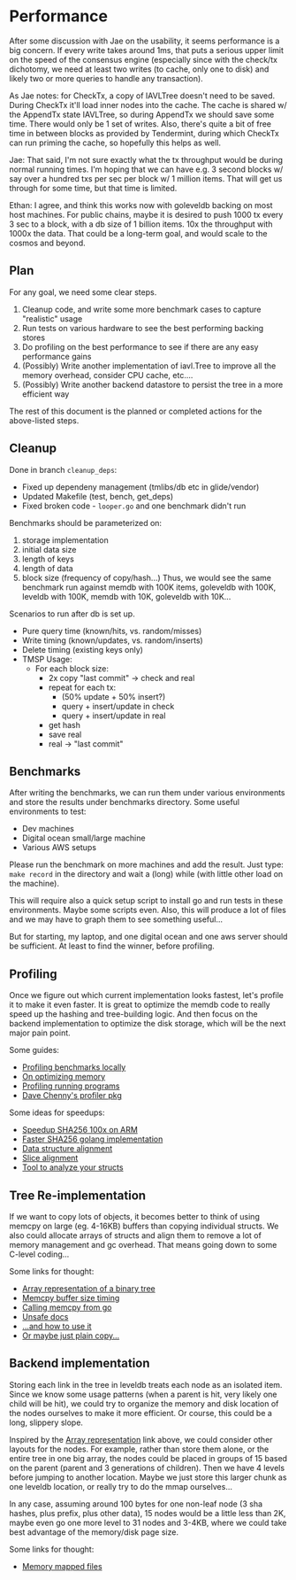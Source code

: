 # Performance

After some discussion with Jae on the usability, it seems performance is a big concern.  If every write takes around 1ms, that puts a serious upper limit on the speed of the consensus engine (especially since with the check/tx dichotomy, we need at least two writes (to cache, only one to disk) and likely two or more queries to handle any transaction).

As Jae notes: for CheckTx, a copy of IAVLTree doesn't need to be saved. During CheckTx it'll load inner nodes into the cache. The cache is shared w/ the AppendTx state IAVLTree, so during AppendTx we should save some time. There would only be 1 set of writes. Also, there's quite a bit of free time in between blocks as provided by Tendermint, during which CheckTx can run priming the cache, so hopefully this helps as well.

Jae: That said, I'm not sure exactly what the tx throughput would be during normal running times. I'm hoping that we can have e.g. 3 second blocks w/ say over a hundred txs per sec per block w/ 1 million items. That will get us through for some time, but that time is limited.

Ethan: I agree, and think this works now with goleveldb backing on most host machines.  For public chains, maybe it is desired to push 1000 tx every 3 sec to a block, with a db size of 1 billion items.  10x the throughput with 1000x the data.  That could be a long-term goal, and would scale to the cosmos and beyond.

## Plan

For any goal, we need some clear steps.

1) Cleanup code, and write some more benchmark cases to capture "realistic" usage
2) Run tests on various hardware to see the best performing backing stores
3) Do profiling on the best performance to see if there are any easy performance gains
4) (Possibly) Write another implementation of iavl.Tree to improve all the memory overhead, consider CPU cache, etc....
5) (Possibly) Write another backend datastore to persist the tree in a more efficient way

The rest of this document is the planned or completed actions for the above-listed steps.

## Cleanup

Done in branch `cleanup_deps`:
  * Fixed up dependeny management (tmlibs/db etc in glide/vendor)
  * Updated Makefile (test, bench, get_deps)
  * Fixed broken code - `looper.go` and one benchmark didn't run

Benchmarks should be parameterized on:
  1) storage implementation
  2) initial data size
  3) length of keys
  4) length of data
  5) block size (frequency of copy/hash...)
Thus, we would see the same benchmark run against memdb with 100K items, goleveldb with 100K, leveldb with 100K, memdb with 10K, goleveldb with 10K...

Scenarios to run after db is set up.
  * Pure query time (known/hits, vs. random/misses)
  * Write timing (known/updates, vs. random/inserts)
  * Delete timing (existing keys only)
  * TMSP Usage:
    * For each block size:
      * 2x copy "last commit" -> check and real
      * repeat for each tx:
        * (50% update + 50% insert?)
        * query + insert/update in check
        * query + insert/update in real
      * get hash
      * save real
      * real -> "last commit"


## Benchmarks

After writing the benchmarks, we can run them under various environments and store the results under benchmarks directory.  Some useful environments to test:

  * Dev machines
  * Digital ocean small/large machine
  * Various AWS setups

Please run the benchmark on more machines and add the result.  Just type: `make record` in the directory and wait a (long) while (with little other load on the machine).

This will require also a quick setup script to install go and run tests in these environments.  Maybe some scripts even. Also, this will produce a lot of files and we may have to graph them to see something useful...

But for starting, my laptop, and one digital ocean and one aws server should be sufficient. At least to find the winner, before profiling.


## Profiling

Once we figure out which current implementation looks fastest, let's profile it to make it even faster.  It is great to optimize the memdb code to really speed up the hashing and tree-building logic.  And then focus on the backend implementation to optimize the disk storage, which will be the next major pain point.

Some guides:

  * [Profiling benchmarks locally](https://medium.com/@hackintoshrao/daily-code-optimization-using-benchmarks-and-profiling-in-golang-gophercon-india-2016-talk-874c8b4dc3c5#.jmnd8w2qr)
  * [On optimizing memory](https://signalfx.com/blog/a-pattern-for-optimizing-go-2/)
  * [Profiling running programs](http://blog.ralch.com/tutorial/golang-performance-and-memory-analysis/)
  * [Dave Chenny's profiler pkg](https://github.com/pkg/profile)

Some ideas for speedups:

  * [Speedup SHA256 100x on ARM](https://blog.minio.io/accelerating-sha256-by-100x-in-golang-on-arm-1517225f5ff4#.pybt7bb3w)
  * [Faster SHA256 golang implementation](https://github.com/minio/sha256-simd)
  * [Data structure alignment](http://stackoverflow.com/questions/39063530/optimising-datastructure-word-alignment-padding-in-golang)
  * [Slice alignment](http://blog.chewxy.com/2016/07/25/on-the-memory-alignment-of-go-slice-values/)
  * [Tool to analyze your structs](https://github.com/dominikh/go-structlayout)

## Tree Re-implementation

If we want to copy lots of objects, it becomes better to think of using memcpy on large (eg. 4-16KB) buffers than copying individual structs.  We also could allocate arrays of structs and align them to remove a lot of memory management and gc overhead. That means going down to some C-level coding...

Some links for thought:

  * [Array representation of a binary tree](http://www.cse.hut.fi/en/research/SVG/TRAKLA2/tutorials/heap_tutorial/taulukkona.html)
  * [Memcpy buffer size timing](http://stackoverflow.com/questions/21038965/why-does-the-speed-of-memcpy-drop-dramatically-every-4kb)
  * [Calling memcpy from go](https://github.com/jsgilmore/shm/blob/master/memcpy.go)
  * [Unsafe docs](https://godoc.org/unsafe)
  * [...and how to use it](https://copyninja.info/blog/workaround-gotypesystems.html)
  * [Or maybe just plain copy...](https://godoc.org/builtin#copy)

## Backend implementation

Storing each link in the tree in leveldb treats each node as an isolated item.  Since we know some usage patterns (when a parent is hit, very likely one child will be hit), we could try to organize the memory and disk location of the nodes ourselves to make it more efficient.  Or course, this could be a long, slippery slope.

Inspired by the [Array representation](http://www.cse.hut.fi/en/research/SVG/TRAKLA2/tutorials/heap_tutorial/taulukkona.html) link above, we could consider other layouts for the nodes. For example, rather than store them alone, or the entire tree in one big array, the nodes could be placed in groups of 15 based on the parent (parent and 3 generations of children).  Then we have 4 levels before jumping to another location.  Maybe we just store this larger chunk as one leveldb location, or really try to do the mmap ourselves...

In any case, assuming around 100 bytes for one non-leaf node (3 sha hashes, plus prefix, plus other data), 15 nodes would be a little less than 2K, maybe even go one more level to 31 nodes and 3-4KB, where we could take best advantage of the memory/disk page size.

Some links for thought:

  * [Memory mapped files](https://github.com/edsrzf/mmap-go)
